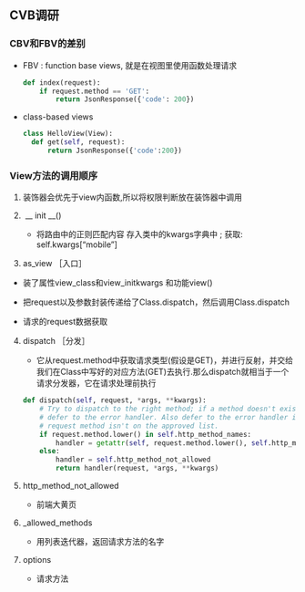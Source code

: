 ## CVB调研

### CBV和FBV的差别

- FBV : function base views, 就是在视图里使用函数处理请求

  ```python
  def index(request):
      if request.method == 'GET':
          return JsonResponse({'code': 200})
  
  ```

- class-based views 

  ````python
  class HelloView(View):
  	def get(self, request):
  		return JsonResponse({'code':200})
  ````

### View方法的调用顺序

1. 装饰器会优先于view内函数,所以将权限判断放在装饰器中调用

2. ​	__   init   __()

   - 将路由中的正则匹配内容 存入类中的kwargs字典中 ;   获取: self.kwargs[“mobile”]

3.   as_view ［入口］

   - 装了属性view_class和view_initkwargs 和功能view()  
   - 把request以及参数封装传递给了Class.dispatch，然后调用Class.dispatch

   - 请求的request数据获取

4. dispatch   ［分发］

   - 它从request.method中获取请求类型(假设是GET)，并进行反射，并交给我们在Class中写好的对应方法(GET)去执行.那么dispatch就相当于一个请求分发器，它在请求处理前执行

   ```python
   def dispatch(self, request, *args, **kwargs):
       # Try to dispatch to the right method; if a method doesn't exist,
       # defer to the error handler. Also defer to the error handler if the
       # request method isn't on the approved list.
       if request.method.lower() in self.http_method_names:
           handler = getattr(self, request.method.lower(), self.http_method_not_allowed)
       else:
           handler = self.http_method_not_allowed
           return handler(request, *args, **kwargs)
   ```

5. http_method_not_allowed

   - 前端大黄页

6. _allowed_methods

   - 用列表迭代器，返回请求方法的名字

7. options

   - 请求方法



